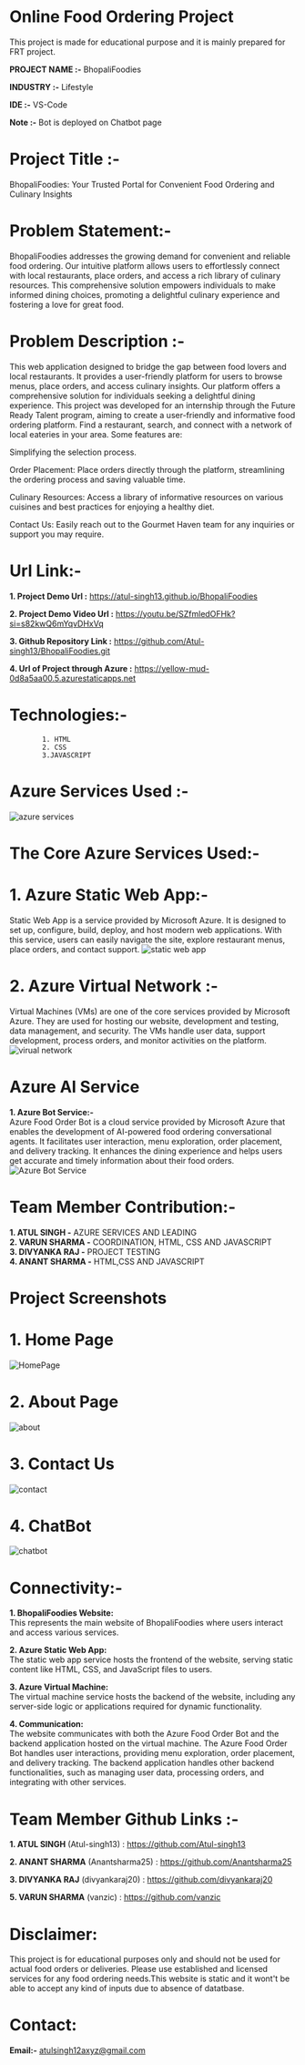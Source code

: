 # Online Food Ordering Project

This project is made for educational purpose and it is mainly prepared for FRT project.

**PROJECT NAME :-** BhopaliFoodies
   
**INDUSTRY :-** Lifestyle

**IDE :-** VS-Code

**Note :-** Bot is deployed on Chatbot page

# Project Title :-

BhopaliFoodies: Your Trusted Portal for Convenient Food Ordering and Culinary Insights                                
      
# Problem Statement:-

BhopaliFoodies addresses the growing demand for convenient and reliable food ordering. Our intuitive platform allows users to effortlessly connect with local restaurants, place orders, and access a rich library of culinary resources. This comprehensive solution empowers individuals to make informed dining choices, promoting a delightful culinary experience and fostering a love for great food.

# Problem Description :-

This web application designed to bridge the gap between food lovers and local restaurants. It provides a user-friendly platform for users to browse menus, place orders, and access culinary insights. Our platform offers a comprehensive solution for individuals seeking a delightful dining experience. This project was developed for an internship through the Future Ready Talent program, aiming to create a user-friendly and informative food ordering platform. Find a restaurant, search, and connect with a network of local eateries in your area. Some features are:

Simplifying the selection process.

Order Placement: Place orders directly through the platform, streamlining the ordering process and saving valuable time.

Culinary Resources: Access a library of informative resources on various cuisines and best practices for enjoying a healthy diet.

Contact Us: Easily reach out to the Gourmet Haven team for any inquiries or support you may require.


# Url Link:-

**1. Project Demo Url :** https://atul-singh13.github.io/BhopaliFoodies

**2. Project Demo Video Url :** https://youtu.be/SZfmledOFHk?si=s82kwQ6mYqvDHxVq

**3. Github Repository Link :** https://github.com/Atul-singh13/BhopaliFoodies.git

**4. Url of Project through Azure :** https://yellow-mud-0d8a5aa00.5.azurestaticapps.net


# Technologies:- 

            1. HTML 
            2. CSS 
            3.JAVASCRIPT

# Azure Services Used :-

![azure services](https://github.com/Atul-singh13/BhopaliFoodies/assets/148680832/4a017a94-fca4-4358-9fa1-f9b0003b132d)

            

# The Core Azure Services Used:- 

# 1. Azure Static Web App:-
Static Web App is a service provided by Microsoft Azure. It is designed to set up, configure, build, deploy, and host modern web applications. With this service, users can easily navigate the site, explore restaurant menus, place orders, and contact support.
![static web app](https://github.com/Atul-singh13/BhopaliFoodies/assets/148680832/0f4622cd-c053-4ece-8142-ea0c970b0e16)



# 2. Azure Virtual Network :-
Virtual Machines (VMs) are one of the core services provided by Microsoft Azure. They are used for hosting our website, development and testing, data management, and security. The VMs handle user data, support development, process orders, and monitor activities on the platform.
![virual network](https://github.com/Atul-singh13/BhopaliFoodies/assets/148680832/9dd255cc-b499-41dc-95a8-22643e663b1d)



# Azure AI Service
**1. Azure Bot Service:-** <br/>
Azure Food Order Bot is a cloud service provided by Microsoft Azure that enables the development of AI-powered food ordering conversational agents. It facilitates user interaction, menu exploration, order placement, and delivery tracking. It enhances the dining experience and helps users get accurate and timely information about their food orders.
![Azure Bot Service](https://github.com/Atul-singh13/BhopaliFoodies/assets/148680832/102bb83e-119e-47a5-8f72-730c7536c196)



# Team Member Contribution:-

**1. ATUL SINGH -** AZURE SERVICES AND LEADING  <br />
**2. VARUN SHARMA -** COORDINATION, HTML, CSS AND JAVASCRIPT <br />
**3. DIVYANKA RAJ -** PROJECT TESTING <br />
**4. ANANT SHARMA -** HTML,CSS AND JAVASCRIPT <br />


   
#                              Project Screenshots

# 1. Home Page
![HomePage](https://github.com/Atul-singh13/BhopaliFoodies/assets/148680832/5b9789ab-ce04-47f9-be08-9d49da3b2ed0)

# 2. About Page
![about](https://github.com/Atul-singh13/BhopaliFoodies/assets/148680832/f56097d6-4a75-48ac-b1c0-7416c2645f9f)

# 3. Contact Us
![contact](https://github.com/Atul-singh13/BhopaliFoodies/assets/148680832/ab3469e5-7b49-4bca-8c55-8ba18c9bf11a)

# 4. ChatBot
![chatbot](https://github.com/Atul-singh13/BhopaliFoodies/assets/148680832/636ef188-84f6-443c-89ba-98ff6724831a)







# Connectivity:- 
**1. BhopaliFoodies Website:** <br/> 
This represents the main website of BhopaliFoodies where users interact and access various services.

**2. Azure Static Web App:** <br/>
The static web app service hosts the frontend of the website, serving static content like HTML, CSS, and JavaScript files to users.

**3. Azure Virtual Machine:** <br/>
The virtual machine service hosts the backend of the website, including any server-side logic or applications required for dynamic functionality.

**4. Communication:** <br/>
The website communicates with both the Azure Food Order Bot and the backend application hosted on the virtual machine. The Azure Food Order Bot handles user interactions, providing menu exploration, order placement, and delivery tracking. The backend application handles other backend functionalities, such as managing user data, processing orders, and integrating with other services.



# Team Member Github Links :-

**1. ATUL SINGH**
        (Atul-singh13) : https://github.com/Atul-singh13

**2. ANANT SHARMA** 
        (Anantsharma25) : https://github.com/Anantsharma25

**3. DIVYANKA RAJ**
        (divyankaraj20) : https://github.com/divyankaraj20

**5. VARUN SHARMA** 
        (vanzic)  : https://github.com/vanzic


# Disclaimer: 
This project is for educational purposes only and should not be used for actual food orders or deliveries. 
Please use established and licensed services for any food ordering needs.This website is static and it wont't be able to accept any kind of inputs due to absence of datatbase. 

# Contact:
**Email:-** atulsingh12axyz@gmail.com
